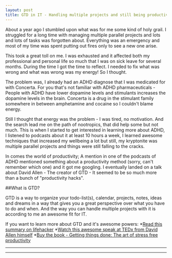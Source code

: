 ```yaml
---
layout: post
title: GTD in IT - Handling multiple projects and still being productive
---
```


About a year ago I stumbled upon what was for me some kind of holy grail.
I struggled for a long time with managing multiple parallel projects and lots and lots of tasks was forgotten about. Everything was an emergency and most of my time was spent putting out fires only to see a new one arise.

This took a great toll on me. I was exhausted and it affected both my professional and personal life so much that I was on sick leave for several months.
During the time I got the time to reflect. I needed to fix what was wrong and what was wrong was my energy! So I thought.

The problem was, I already had an ADHD diagnose that I was medicated for with Concerta. For you that's not familiar with ADHD pharmaceuticals - People with ADHD have lower dopamine levels and stimulants increases the dopamine levels in the brain. Concerta is a drug in the stimulant family somewhere in between amphetamine and cocaine so I couldn't blame energy.

Still I thought that energy was the problem - I was tired, no motivation. And the search lead me on the path of nootropics, that did help some but not much.
This is when I started to get interested in learning more about ADHD, I listened to podcasts about it at least 10 hours a week, I learned awesome techniques that increased my wellbeing a lot but still, my kryptonite was multiple parallel projects and things were still falling to the cracks.

In comes the world of productivity; A mention in one of the podcasts of ADHD mentioned something about a productivity method (sorry, can't remember which one) and it got me googling.
I eventually landed on a talk about David Allen - The creator of GTD - It seemed to be so much more than a bunch of "productivity hacks".


##What is GTD?

GTD is a way to organize your todo-list(s), calendar, projects, notes, ideas and dreams in a way that gives you a great perspective over what you have to do and when.
And the way you can handle multiple projects with it is according to me an awesome fit for IT.

If you want to learn more about GTD and it's awesome powers:
*[Read this summary on lifehacker](http://lifehacker.com/productivity-101-a-primer-to-the-getting-things-done-1551880955)
*[Watch this awesome speak at TEDx from David Allen himself](https://www.youtube.com/watch?v=CHxhjDPKfbY)
*[Buy the book - Getting things done: The art of stress free productivity](https://www.amazon.com/Getting-Things-Done-Stress-Free-Productivity/dp/0142000280)




----
****